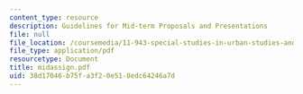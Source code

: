 ```yaml
---
content_type: resource
description: Guidelines for Mid-term Proposals and Presentations
file: null
file_location: /coursemedia/11-943-special-studies-in-urban-studies-and-planning-the-cardener-river-corridor-workshop-fall-2001/38d17046b75fa3f20e518edc64246a7d_midassign.pdf
file_type: application/pdf
resourcetype: Document
title: midassign.pdf
uid: 38d17046-b75f-a3f2-0e51-8edc64246a7d
---
```

